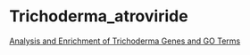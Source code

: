 # Trichoderma_atroviride

[Analysis and Enrichment of Trichoderma Genes and GO Terms](/Blast2GO_gff_merge.4/README.md)

